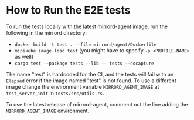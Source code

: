 # How to Run the E2E tests

To run the tests locally with the latest mirrord-agent image, run the following in the mirrord directory:
- `docker build -t test . --file mirrord/agent/Dockerfile`
- `minikube image load test` (you might have to specify `-p <PROFILE-NAME>` as well)
- `cargo test --package tests --lib -- tests --nocapture`

The name "test" is hardcoded for the CI, and the tests will fail with an `Elapsed` error if the image named "test" is not found. 
To use a different image change the environment variable `MIRRORD_AGENT_IMAGE` at `test_server_init` in `tests/src/utils.rs`.

To use the latest release of mirrord-agent, comment out the line adding the `MIRRORD_AGENT_IMAGE` environment. 
